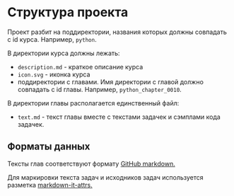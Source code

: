 # Структура проекта
Проект разбит на поддиректории, названия которых должны совпадать с id курса. Например, `python`.

В директории курса должны лежать:
- `description.md` - краткое описание курса
- `icon.svg` - иконка курса
- поддиректории с главами. Имя директории с главой должно совпадать с id главы. Например, `python_chapter_0010`.

В директории главы располагается единственный файл:
- `text.md` - текст главы вместе с текстами задачек и сэмплами кода задачек.

## Форматы данных
Тексты глав соответствуют формату [GitHub markdown.](https://docs.github.com/en/get-started/writing-on-github/getting-started-with-writing-and-formatting-on-github/basic-writing-and-formatting-syntax)

Для маркировки текста задач и исходников задач используется разметка [markdown-it-attrs.](https://github.com/arve0/markdown-it-attrs)
